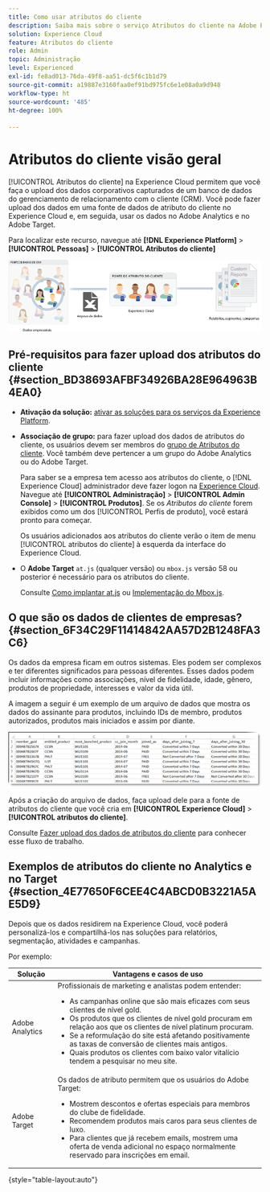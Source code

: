 ```yaml
---
title: Como usar atributos do cliente
description: Saiba mais sobre o serviço Atributos do cliente na Adobe Experience Cloud. Descubra como fazer upload dos dados do atributo do cliente para uso no Adobe Analytics e no Adobe Target.
solution: Experience Cloud
feature: Atributos do cliente
role: Admin
topic: Administração
level: Experienced
exl-id: fe8ad013-76da-49f8-aa51-dc5f6c1b1d79
source-git-commit: a19887e3160faa0ef91bd975fc6e1e08a0a9d948
workflow-type: ht
source-wordcount: '485'
ht-degree: 100%

---
```


# Atributos do cliente visão geral

[!UICONTROL Atributos do cliente] na Experience Cloud permitem que você faça o upload dos dados corporativos capturados de um banco de dados do gerenciamento de relacionamento com o cliente (CRM). Você pode fazer upload dos dados em uma fonte de dados de atributo do cliente no Experience Cloud e, em seguida, usar os dados no Adobe Analytics e no Adobe Target.

Para localizar este recurso, navegue até **[!DNL Experience Platform]** > **[!UICONTROL Pessoas]** > **[!UICONTROL Atributos do cliente]**

![](assets/custom_reports.png)

## Pré-requisitos para fazer upload dos atributos do cliente {#section_BD38693AFBF34926BA28E964963B4EA0}

* **Ativação da solução:** [ativar as soluções para os serviços da Experience Platform](core-services.md#concept_07ED1D5C64234E77976E6D572E78FB9C).

* **Associação de grupo:** para fazer upload dos dados de atributos do cliente, os usuários devem ser membros do [grupo de Atributos do cliente](admin-getting-started.md#task_3295A85536BF48899A1AB40D207E77E9). Você também deve pertencer a um grupo do Adobe Analytics ou do Adobe Target.

   Para saber se a empresa tem acesso aos atributos do cliente, o [!DNL Experience Cloud] administrador deve fazer logon na [Experience Cloud](https://experience.adobe.com). Navegue até **[!UICONTROL Administração]** > **[!UICONTROL Admin Console]** > **[!UICONTROL Produtos]**. Se os *Atributos do cliente* forem exibidos como um dos [!UICONTROL Perfis de produto], você estará pronto para começar.

   Os usuários adicionados aos atributos do cliente verão o item de menu [!UICONTROL atributos do cliente] à esquerda da interface do Experience Cloud.

* O **Adobe Target** `at.js` (qualquer versão) ou `mbox.js` versão 58 ou posterior é necessário para os atributos do cliente.

   Consulte [Como implantar at.js](https://experienceleague.adobe.com/docs/target/using/implement-target/client-side/deploy-at-js/how-to-deployatjs.html?lang=pt-BR) ou [Implementação do Mbox.js](https://experienceleague.adobe.com/docs/target/using/implement-target/client-side/mbox-implement/mbox-download.html?lang=pt-BR).

## O que são os dados de clientes de empresas? {#section_6F34C29F11414842AA57D2B1248FA3C6}

Os dados da empresa ficam em outros sistemas. Eles podem ser complexos e ter diferentes significados para pessoas diferentes. Esses dados podem incluir informações como associações, nível de fidelidade, idade, gênero, produtos de propriedade, interesses e valor da vida útil.

A imagem a seguir é um exemplo de um arquivo de dados que mostra os dados do assinante para produtos, incluindo IDs de membro, produtos autorizados, produtos mais iniciados e assim por diante.

![](assets/01_crs_usecase.png)

Após a criação do arquivo de dados, faça upload dele para a fonte de atributos do cliente que você cria em **[!UICONTROL Experience Cloud]** > **[!UICONTROL atributos do cliente]**.

Consulte [Fazer upload dos dados de atributos do cliente](t-crs-usecase.md#task_BCC327B2A0EF4A1BBB2934013AB92B78) para conhecer esse fluxo de trabalho.

## Exemplos de atributos do cliente no Analytics e no Target {#section_4E77650F6CEE4C4ABCD0B3221A5AE5D9}

Depois que os dados residirem na Experience Cloud, você poderá personalizá-los e compartilhá-los nas soluções para relatórios, segmentação, atividades e campanhas.

Por exemplo:

| Solução | Vantagens e casos de uso |
|--- |--- |
| Adobe Analytics | Profissionais de marketing e analistas podem entender:<ul><li>As campanhas online que são mais eficazes com seus clientes de nível gold.</li><li>Os produtos que os clientes de nível gold procuram em relação aos que os clientes de nível platinum procuram.</li><li>Se a reformulação do site está afetando positivamente as taxas de conversão de clientes mais antigos.</li><li>Quais produtos os clientes com baixo valor vitalício tendem a pesquisar no meu site.</li></ul> |
| Adobe Target | Os dados de atributo permitem que os usuários do Adobe Target:<ul><li>Mostrem descontos e ofertas especiais para membros do clube de fidelidade.</li><li>Recomendem produtos mais caros para seus clientes de luxo.</li><li>Para clientes que já recebem emails, mostrem uma oferta de venda adicional no espaço normalmente reservado para inscrições em email.</li></ul> |

{style=&quot;table-layout:auto&quot;}
